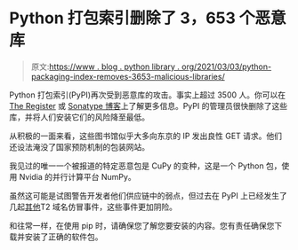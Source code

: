 # Python 打包索引删除了 3，653 个恶意库

> 原文:[https://www . blog . python library . org/2021/03/03/python-packaging-index-removes-3653-malicious-libraries/](https://www.blog.pythonlibrary.org/2021/03/03/python-packaging-index-removes-3653-malicious-libraries/)

Python 打包索引(PyPI)再次受到恶意库的攻击。事实上超过 3500 人。你可以在 [The Register](https://www.theregister.com/2021/03/02/python_pypi_purges/) 或 [Sonatype 博客](https://blog.sonatype.com/pypi-and-npm-flooded-with-over-5000-dependency-confusion-copycats)上了解更多信息。PyPI 的管理员很快删除了这些库，并将人们安装它们的风险降至最低。

从积极的一面来看，这些图书馆似乎大多向东京的 IP 发出良性 GET 请求。他们还设法淹没了国家预防机制的包装网站。

我见过的唯一一个被报道的特定恶意包是 CuPy 的变种，这是一个 Python 包，使用 Nvidia 的并行计算平台 NumPy。

虽然这可能是试图警告开发者他们供应链中的弱点，但过去在 PyPI 上已经发生了几起[其他](https://www.blog.pythonlibrary.org/2017/09/15/malicious-libraries-found-on-python-package-index-pypi/)T2 域名仿冒事件，这些事件更加阴险。

和往常一样，在使用 pip 时，请确保您了解您要安装的内容。您有责任确保您下载并安装了正确的软件包。